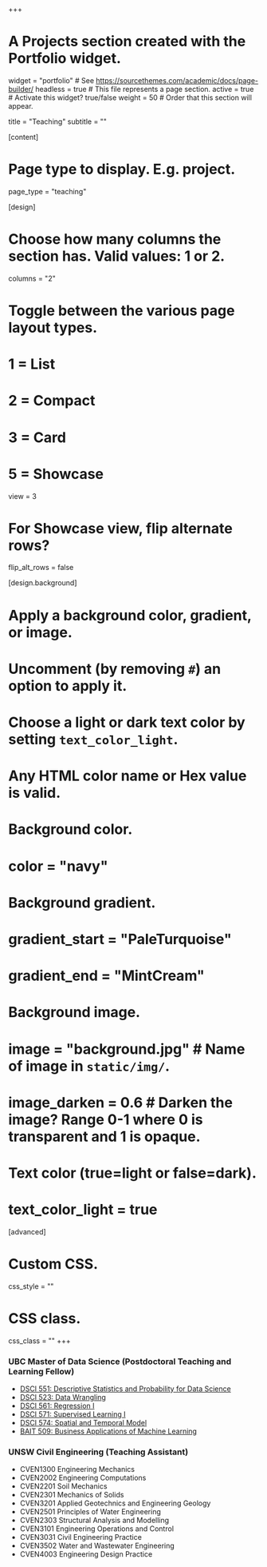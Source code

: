 +++
# A Projects section created with the Portfolio widget.
widget = "portfolio"  # See https://sourcethemes.com/academic/docs/page-builder/
headless = true  # This file represents a page section.
active = true  # Activate this widget? true/false
weight = 50  # Order that this section will appear.

title = "Teaching"
subtitle = ""

[content]
  # Page type to display. E.g. project.
  page_type = "teaching"

[design]
  # Choose how many columns the section has. Valid values: 1 or 2.
  columns = "2"

  # Toggle between the various page layout types.
  #   1 = List
  #   2 = Compact
  #   3 = Card
  #   5 = Showcase
  view = 3

  # For Showcase view, flip alternate rows?
  flip_alt_rows = false

[design.background]
  # Apply a background color, gradient, or image.
  #   Uncomment (by removing `#`) an option to apply it.
  #   Choose a light or dark text color by setting `text_color_light`.
  #   Any HTML color name or Hex value is valid.

  # Background color.
  # color = "navy"

  # Background gradient.
  # gradient_start = "PaleTurquoise"
  # gradient_end = "MintCream"

  # Background image.
  # image = "background.jpg"  # Name of image in `static/img/`.
  # image_darken = 0.6  # Darken the image? Range 0-1 where 0 is transparent and 1 is opaque.

  # Text color (true=light or false=dark).
  # text_color_light = true  

[advanced]
 # Custom CSS.
 css_style = ""

 # CSS class.
 css_class = ""
+++


### UBC Master of Data Science (Postdoctoral Teaching and Learning Fellow)
* [DSCI 551: Descriptive Statistics and Probability for Data Science](https://github.com/UBC-MDS/DSCI_551_stat-prob-dsci)
* [DSCI 523: Data Wrangling](https://github.com/UBC-MDS/DSCI_523_data-wrangling)
* [DSCI 561: Regression I](https://github.com/UBC-MDS/DSCI_561_regr-1)
* [DSCI 571: Supervised Learning I](https://github.com/UBC-MDS/DSCI_571_sup-learn-1)
* [DSCI 574: Spatial and Temporal Model](https://github.com/UBC-MDS/DSCI_574_spat-temp-mod)
* [BAIT 509: Business Applications of Machine Learning](https://bait509-ubc.github.io/BAIT509/)

### UNSW Civil Engineering (Teaching Assistant)
* CVEN1300 Engineering Mechanics
* CVEN2002 Engineering Computations
* CVEN2201 Soil Mechanics
* CVEN2301 Mechanics of Solids
* CVEN3201 Applied Geotechnics and Engineering Geology
* CVEN2501 Principles of Water Engineering
* CVEN2303 Structural Analysis and Modelling
* CVEN3101 Engineering Operations and Control
* CVEN3031 Civil Engineering Practice
* CVEN3502 Water and Wastewater Engineering
* CVEN4003 Engineering Design Practice
